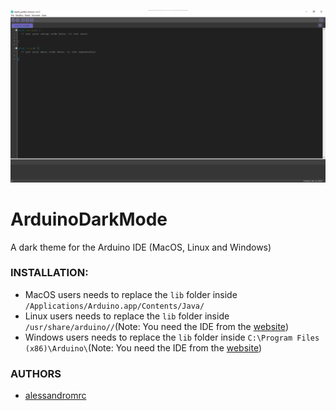 ![screenshot](https://raw.githubusercontent.com/c0deSh0rt/ArduinoDarkMode/main/Screenshot.png)

# ArduinoDarkMode

 A dark theme for the Arduino IDE (MacOS, Linux and Windows)


### INSTALLATION:

* MacOS users needs to replace the `lib` folder inside `/Applications/Arduino.app/Contents/Java/`
* Linux users needs to replace the `lib` folder inside `/usr/share/arduino//`(Note: You need the IDE from the [website](https://www.arduino.cc/en/software))
* Windows users needs to replace the `lib` folder inside `C:\Program Files (x86)\Arduino\`(Note: You need the IDE from the [website](https://www.arduino.cc/en/software))

### AUTHORS

* [alessandromrc](https://github.com/alessandromrc)
